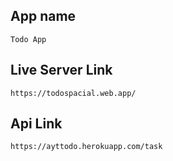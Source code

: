 ## App name
    Todo App
## Live Server Link
    https://todospacial.web.app/
## Api Link
    https://ayttodo.herokuapp.com/task
